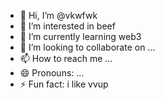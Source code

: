 - 👋 Hi, I’m @vkwfwk
- 👀 I’m interested in beef
- 🌱 I’m currently learning web3
- 💞️ I’m looking to collaborate on ...
- 📫 How to reach me ...
- 😄 Pronouns: ...
- ⚡ Fun fact: i like vvup

<!---
vkwfwk/vkwfwk is a ✨ special ✨ repository because its `README.md` (this file) appears on your GitHub profile.
You can click the Preview link to take a look at your changes.
--->
